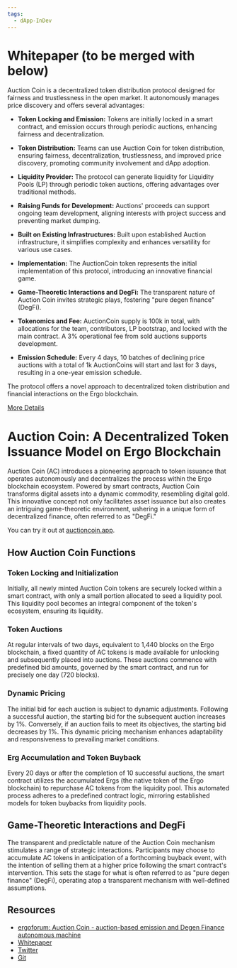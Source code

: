 ```yaml
---
tags:
  - dApp-InDev
---
```


# Whitepaper (to be merged with below)

Auction Coin is a decentralized token distribution protocol designed for fairness and trustlessness in the open market. It autonomously manages price discovery and offers several advantages:

- **Token Locking and Emission:** Tokens are initially locked in a smart contract, and emission occurs through periodic auctions, enhancing fairness and decentralization.

- **Token Distribution:** Teams can use Auction Coin for token distribution, ensuring fairness, decentralization, trustlessness, and improved price discovery, promoting community involvement and dApp adoption.

- **Liquidity Provider:** The protocol can generate liquidity for Liquidity Pools (LP) through periodic token auctions, offering advantages over traditional methods.

- **Raising Funds for Development:** Auctions' proceeds can support ongoing team development, aligning interests with project success and preventing market dumping.

- **Built on Existing Infrastructures:** Built upon established Auction infrastructure, it simplifies complexity and enhances versatility for various use cases.

- **Implementation:** The AuctionCoin token represents the initial implementation of this protocol, introducing an innovative financial game.

- **Game-Theoretic Interactions and DegFi:** The transparent nature of Auction Coin invites strategic plays, fostering "pure degen finance" (DegFi).

- **Tokenomics and Fee:** AuctionCoin supply is 100k in total, with allocations for the team, contributors, LP bootstrap, and locked with the main contract. A 3% operational fee from sold auctions supports development.

- **Emission Schedule:** Every 4 days, 10 batches of declining price auctions with a total of 1k AuctionCoins will start and last for 3 days, resulting in a one-year emission schedule.

The protocol offers a novel approach to decentralized token distribution and financial interactions on the Ergo blockchain.

[More Details](https://www.ergoforum.org/t/auction-coin-auction-based-emission-and-degen-finance-autonomous-machine/4287)


# Auction Coin: A Decentralized Token Issuance Model on Ergo Blockchain

Auction Coin (AC) introduces a pioneering approach to token issuance that operates autonomously and decentralizes the process within the Ergo blockchain ecosystem. Powered by smart contracts, Auction Coin transforms digital assets into a dynamic commodity, resembling digital gold. This innovative concept not only facilitates asset issuance but also creates an intriguing game-theoretic environment, ushering in a unique form of decentralized finance, often referred to as "DegFi."

You can try it out at [auctioncoin.app](auctioncoin.app).

## How Auction Coin Functions

### Token Locking and Initialization

Initially, all newly minted Auction Coin tokens are securely locked within a smart contract, with only a small portion allocated to seed a liquidity pool. This liquidity pool becomes an integral component of the token's ecosystem, ensuring its liquidity.

### Token Auctions

At regular intervals of two days, equivalent to 1,440 blocks on the Ergo blockchain, a fixed quantity of AC tokens is made available for unlocking and subsequently placed into auctions. These auctions commence with predefined bid amounts, governed by the smart contract, and run for precisely one day (720 blocks).

### Dynamic Pricing

The initial bid for each auction is subject to dynamic adjustments. Following a successful auction, the starting bid for the subsequent auction increases by 1%. Conversely, if an auction fails to meet its objectives, the starting bid decreases by 1%. This dynamic pricing mechanism enhances adaptability and responsiveness to prevailing market conditions.

### Erg Accumulation and Token Buyback

Every 20 days or after the completion of 10 successful auctions, the smart contract utilizes the accumulated Ergs (the native token of the Ergo blockchain) to repurchase AC tokens from the liquidity pool. This automated process adheres to a predefined contract logic, mirroring established models for token buybacks from liquidity pools.

## Game-Theoretic Interactions and DegFi

The transparent and predictable nature of the Auction Coin mechanism stimulates a range of strategic interactions. Participants may choose to accumulate AC tokens in anticipation of a forthcoming buyback event, with the intention of selling them at a higher price following the smart contract's intervention. This sets the stage for what is often referred to as "pure degen finance" (DegFi), operating atop a transparent mechanism with well-defined assumptions.

## Resources

- [ergoforum: Auction Coin - auction-based emission and Degen Finance autonomous machine](https://www.ergoforum.org/t/auction-coin-auction-based-emission-and-degen-finance-autonomous-machine/4287)
- [Whitepaper](https://auctioncoin.app/assets/whitepaper.pdf)
- [Twitter](https://twitter.com/Auction_Coin)
- [Git](https://github.com/orgs/Auction-Coin/repositories)